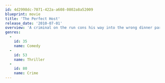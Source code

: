 ```yaml
---
id: 4d2998dc-7071-422a-a608-0802a8a52009
blueprint: movie
title: 'The Perfect Host'
release_date: '2010-07-01'
overview: 'A criminal on the run cons his way into the wrong dinner party where the host is anything but ordinary.'
genres:
  -
    id: 35
    name: Comedy
  -
    id: 53
    name: Thriller
  -
    id: 80
    name: Crime
---
```

